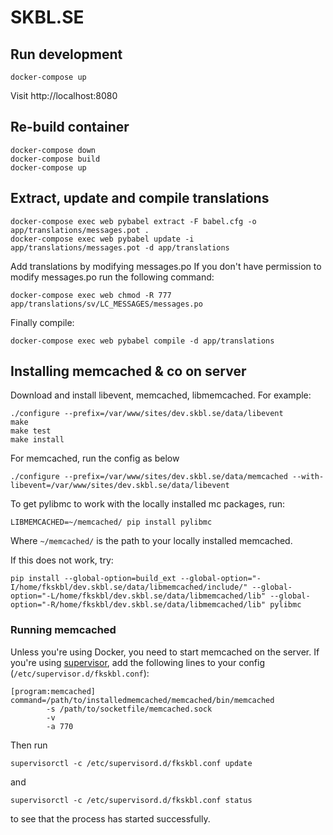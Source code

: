 # SKBL.SE

## Run development

`docker-compose up`

Visit http://localhost:8080

## Re-build container
    docker-compose down
    docker-compose build
    docker-compose up

## Extract, update and compile translations
    docker-compose exec web pybabel extract -F babel.cfg -o app/translations/messages.pot .
    docker-compose exec web pybabel update -i app/translations/messages.pot -d app/translations

Add translations by modifying messages.po
If you don't have permission to modify messages.po run the following command:

    docker-compose exec web chmod -R 777 app/translations/sv/LC_MESSAGES/messages.po

Finally compile:

    docker-compose exec web pybabel compile -d app/translations

## Installing memcached & co on server
Download and install libevent, memcached, libmemcached.
For example:

    ./configure --prefix=/var/www/sites/dev.skbl.se/data/libevent
    make
    make test
    make install

For memcached, run the config as below

```
./configure --prefix=/var/www/sites/dev.skbl.se/data/memcached --with-libevent=/var/www/sites/dev.skbl.se/data/libevent
```

To get pylibmc to work with the locally installed mc packages, run:

`LIBMEMCACHED=~/memcached/ pip install pylibmc`

Where `~/memcached/` is the path to your locally installed memcached.

If this does not work, try:
```
pip install --global-option=build_ext --global-option="-I/home/fkskbl/dev.skbl.se/data/libmemcached/include/" --global-option="-L/home/fkskbl/dev.skbl.se/data/libmemcached/lib" --global-option="-R/home/fkskbl/dev.skbl.se/data/libmemcached/lib" pylibmc
```


### Running memcached

Unless you're using Docker, you need to start memcached on the server. If you're using [supervisor](http://supervisord.org/running.html),
add the following lines to your config (`/etc/supervisor.d/fkskbl.conf`):

```
[program:memcached]
command=/path/to/installedmemcached/memcached/bin/memcached
        -s /path/to/socketfile/memcached.sock
        -v
        -a 770
```

Then run

`supervisorctl -c /etc/supervisord.d/fkskbl.conf update`

and

`supervisorctl -c /etc/supervisord.d/fkskbl.conf status`

to see that the process has started successfully.
